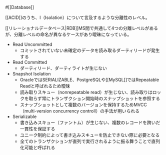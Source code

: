 #[[Database]]

[[ACID]]のうち、I（Isolation）について言及するような分離性のレベル。

[[リレーショナルデータベース|RDB]]MS間で共通して4つの分離レベルがあるが、分離レベルの命名が異なるケースがあり曖昧になっている。

- Read Uncommitted
  - コミットされていない未確定のデータを読み取るダーティリードが発生する
- Read Committed
  - ダーティリード、ダーティライトが生じない
- Snapshot Isolation
  - OracleではSERIALIZABLE、PostgreSQLや[[MySQL]]ではRepeatable Readと呼ばれるため曖昧
  - 読み取りスキュー（nonrepeatable read）が生じない、読み取りはロックを取らず常にトランザクション開始時のスナップショットを参照する
  - スナップショットとして複数のバージョンを保持するためMVCC（multi-version concurrency controll）の手法が用いられる
- Serializable
  - 書き込みスキュー（ファントム）が生じない、複数のレコードを跨いだ一貫性を保証する
  - ユニーク制約によって書き込みスキューを防止できない際に必要となる
  - 全てのトランザクションが直列で実行されるように振る舞うことで直列化可能と呼ばれる